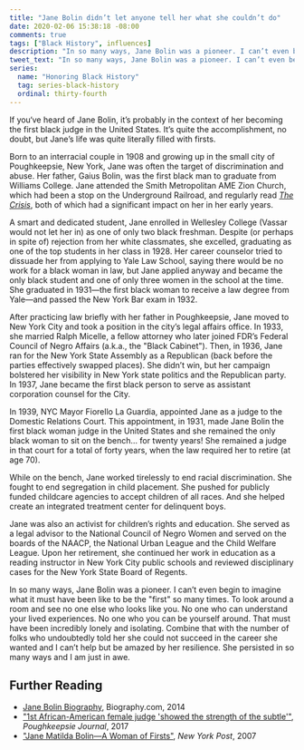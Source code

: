 ```yaml
---
title: "Jane Bolin didn’t let anyone tell her what she couldn’t do"
date: 2020-02-06 15:38:18 -08:00
comments: true
tags: ["Black History", influences]
description: "In so many ways, Jane Bolin was a pioneer. I can’t even begin to imagine what it must have been like to be the “first” so many times."
tweet_text: "In so many ways, Jane Bolin was a pioneer. I can’t even begin to imagine what it must have been like to be the “first” so many times."
series:
  name: "Honoring Black History"
  tag: series-black-history
  ordinal: thirty-fourth
---
```


If you‘ve heard of Jane Bolin, it’s probably in the context of her becoming the first black judge in the United States. It’s quite the accomplishment, no doubt, but Jane’s life was quite literally filled with firsts. 

<!-- more -->

Born to an interracial couple in 1908 and growing up in the small city of Poughkeepsie, New York, Jane was often the target of discrimination and abuse. Her father, Gaius Bolin, was the first black man to graduate from Williams College. Jane attended the Smith Metropolitan <abbr aria-label="African Methodist Episcopal">AME</abbr> Zion Church, which had been a stop on the Underground Railroad, and regularly read [<cite>The Crisis</cite>](https://en.wikipedia.org/wiki/The_Crisis), both of which had a significant impact on her in her early years.

A smart and dedicated student, Jane enrolled in Wellesley College (Vassar would not let her in) as one of only two black freshman. Despite (or perhaps in spite of) rejection from her white classmates, she excelled, graduating as one of the top students in her class in 1928. Her career counselor tried to dissuade her from applying to Yale Law School, saying there would be no work for a black woman in law, but Jane applied anyway and became the only black student and one of only three women in the school at the time. She graduated in 1931—the first black woman to receive a law degree from Yale—and passed the New York Bar exam in 1932.

After practicing law briefly with her father in Poughkeepsie, Jane moved to New York City and took a position in the city’s legal affairs office. In 1933, she married Ralph Micelle, a fellow attorney who later joined FDR’s Federal Council of Negro Affairs (a.k.a., the "Black Cabinet"). Then, in 1936, Jane ran for the New York State Assembly as a Republican (back before the parties effectively swapped places). She didn’t win, but her campaign bolstered her visibility in New York state politics and the Republican party. In 1937, Jane became the first black person to serve as assistant corporation counsel for the City.

In 1939, NYC Mayor Fiorello La Guardia, appointed Jane as a judge to the Domestic Relations Court. This appointment, in 1931, made Jane Bolin the first black woman judge in the United States and she remained the only black woman to sit on the bench… for twenty years! She remained a judge in that court for a total of forty years, when the law required her to retire (at age 70).

While on the bench, Jane worked tirelessly to end racial discrimination. She fought to end segregation in child placement. She pushed for publicly funded childcare agencies to accept children of all races. And she helped create an integrated treatment center for delinquent boys.

Jane was also an activist for children’s rights and education. She served as a legal advisor to the National Council of Negro Women and served on the boards of the NAACP, the National Urban League and the Child Welfare League. Upon her retirement, she continued her work in education as a reading instructor in New York City public schools and reviewed disciplinary cases for the New York State Board of Regents.

In so many ways, Jane Bolin was a pioneer. I can’t even begin to imagine what it must have been like to be the "first" so many times. To look around a room and see no one else who looks like you. No one who can understand your lived experiences. No one who you can be yourself around. That must have been incredibly lonely and isolating. Combine that with the number of folks who undoubtedly told her she could not succeed in the career she wanted and I can’t help but be amazed by her resilience. She persisted in so many ways and I am just in awe.

## Further Reading

* [Jane Bolin Biography](https://www.biography.com/political-figure/jane-bolin), Biography.com, 2014
* ["1st African-American female judge 'showed the strength of the subtle'"](https://www.poughkeepsiejournal.com/story/life/2017/02/13/african-american-female-judge-jane-matilda-bolin-poughkeepsie-high-school-williams-college-gaius-historical-society-of-the-new-york-courts/97851416/), <cite>Poughkeepsie Journal</cite>, 2017
* ["Jane Matilda Bolin—A Woman of Firsts"](https://nypost.com/2007/02/09/jane-matilda-bolin-a-woman-of-firsts/), <cite>New York Post</cite>, 2007